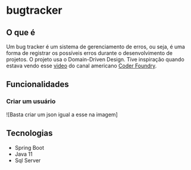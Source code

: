 ﻿# bugtracker

 ## O que é 
 
 
 Um bug tracker é um sistema de gerenciamento de erros, ou seja, é uma forma de registrar os possíveis erros durante o desenvolvimento de projetos. O projeto usa o Domain-Driven Design.
 Tive inspiração quando estava vendo esse [video](https://www.youtube.com/watch?v=oC483DTjRXU) do canal americano [Coder Foundry](https://www.youtube.com/channel/UCTGgxc_jIz2z9mpfInuPHWQ). 

## Funcionalidades 

### Criar um usuário 

![Basta criar um json igual a esse na imagem]

## Tecnologias 

- Spring Boot 
- Java 11
- Sql Server
